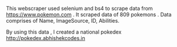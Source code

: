 This webscraper used selenium and bs4 to scrape data from
https://www.pokemon.com . It scraped data of 809 pokemons . Data comprises
of Name, ImageSource, ID, Abilities.

By using this data , I created a national pokedex http://pokedex.abhishekcodes.in
